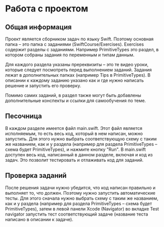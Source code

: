# Работа с проектом

## Общая информация

Проект является сборником задач по языку Swift. Поэтому основная папка – это папка с заданиями (SwiftCourse/Exercises). Exercises содержит разделы с заданиями. Например PrimitiveTypes это раздел, в котором собраны задания по переменным и типам данным.

Для каждого раздела указаны пререквизиты – это те видео уроки, которые следует посмотреть перед выполнением заданий. Задания лежат в дополнительных папках (например Tips в PrimitiveTypes). В описании к каждому заданию указано как и где нужно написать решение и запустить его проверку. 

Помимо самих заданий, в раздел также могут быть добавлены дополнительные конспекты и ссылки для самообучения по теме. 

## Песочница

В каждом разделе имеется файл main.swift. Этот файл является исполняемым, то есть весь код, который в нем написан, можно запустить. Для этого нужно выбрать соответствующую схему с таким же названием, как и у раздела (например для раздела PrimitiveTypes – схема будет PrimitiveTypes), и нажмите кнопку "Run". В main.swift доступен весь код, написанный в данном разделе, включая и код из задач. Это позволит тестировать и отлаживать код для заданий.

## Проверка заданий

После решения задачи нужно убедится, что код написан правильно и выполняет то, что должен. Поэтому нужно запустить автоматические тесты. Для этого сначала нужно выбрать схему с таким же названием, как и у раздела (например для раздела PrimitiveTypes – схема будет PrimitiveTypes), затем в левой панели Xcode (Navigator) во вкладке Test navigator запустить тест соответствующий задаче (название теста написано в описании к задаче).
